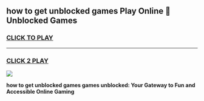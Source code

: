 
## how to get unblocked games Play Online 👋 Unblocked Games
<h3>
<a href="https://premium.freeplayer.one?title=how_to_get_unblocked_games&ref=19F">CLICK TO PLAY</a></h3>
<hr>

<h3>
<a href="https://premium.freeplayer.one?title=how_to_get_unblocked_games&ref=19F">CLICK 2 PLAY</a>
  
</h3>

<a href="https://premium.freeplayer.one?title=how_to_get_unblocked_games&ref=19F"><img src="https://clearcache.store/games.png"></a>


**how to get unblocked games games unblocked: Your Gateway to Fun and Accessible Online Gaming**
